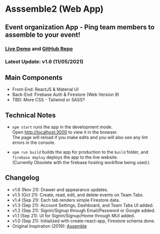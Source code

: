 # Asssemble2 (Web App)
## Event organization App - Ping team members to assemble to your event!

### [Live Demo](https://assemble2-b630f.web.app/) and [GitHub Repo](https://github.com/gsasaki23/assemble2)
### Latest Update: v1.6 (11/05/2021)

## Main Components
- Front-End: ReactJS & Material UI
- Back-End: Firebase Auth & Firestore (Web Version 9)
- TBD: More CSS - Tailwind or SASS?

## Technical Notes
- `npm start` runs the app in the development mode.\
Open [http://localhost:3000](http://localhost:3000) to view it in the browser.\
The page will reload if you make edits and you will also see any lint errors in the console.

- `npm run build` builds the app for production to the `build` folder, and `firebase deploy` deploys the app to the live website.\
(Currently Obsolete with the firebase hosting workflow being used.)

## Changelog
- v1.6 (Nov 21): Drawer and appearance updates.
- v1.5 (Oct 21): Create, read, edit, and delete events on Team Tabs.
- v1.4 (Sep 21): Each tab renders simple Firestore data.
- v1.3 (Sep 21): Account Settings, Dashboard, and Team Tabs UI added.
- v1.2 (Sep 21): Signin/Signup through Email/Password or Google added.
- v1.1 (Sep 21): UI for Signin/Signup/Home through MUI added.
- v1.0 (Sep 21): Initialized with create-react-app, Firestore schema done.
- Original Inspiration (2019): [Assemble](https://github.com/gsasaki23/assemble_project)